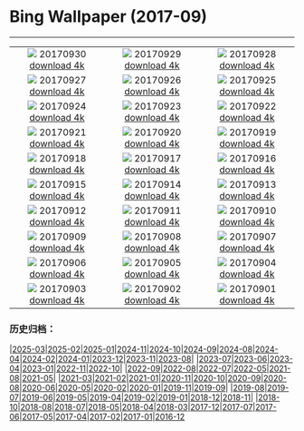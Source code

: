 # Bing Wallpaper (2017-09)
**************
| | | |
| :----: | :----: | :----: |
| ![](https://www.bing.com/az/hprichbg/rb/RedFlag_ZH-CN7582013591_1920x1080.jpg) 20170930 [download 4k](https://www.bing.com/az/hprichbg/rb/RedFlag_ZH-CN7582013591_UHD.jpg) | ![](https://www.bing.com/az/hprichbg/rb/SitanaPonticeriana_ZH-CN9845735476_1920x1080.jpg) 20170929 [download 4k](https://www.bing.com/az/hprichbg/rb/SitanaPonticeriana_ZH-CN9845735476_UHD.jpg) | ![](https://www.bing.com/az/hprichbg/rb/MtIbukiyama_ZH-CN6882861958_1920x1080.jpg) 20170928 [download 4k](https://www.bing.com/az/hprichbg/rb/MtIbukiyama_ZH-CN6882861958_UHD.jpg) |
| ![](https://www.bing.com/az/hprichbg/rb/KonikHorses_ZH-CN11260575341_1920x1080.jpg) 20170927 [download 4k](https://www.bing.com/az/hprichbg/rb/KonikHorses_ZH-CN11260575341_UHD.jpg) | ![](https://www.bing.com/az/hprichbg/rb/LakePukaki_ZH-CN9412206565_1920x1080.jpg) 20170926 [download 4k](https://www.bing.com/az/hprichbg/rb/LakePukaki_ZH-CN9412206565_UHD.jpg) | ![](https://www.bing.com/az/hprichbg/rb/TurpanDepression_ZH-CN12295576336_1920x1080.jpg) 20170925 [download 4k](https://www.bing.com/az/hprichbg/rb/TurpanDepression_ZH-CN12295576336_UHD.jpg) |
| ![](https://www.bing.com/az/hprichbg/rb/PrecipiceLake_ZH-CN10138285567_1920x1080.jpg) 20170924 [download 4k](https://www.bing.com/az/hprichbg/rb/PrecipiceLake_ZH-CN10138285567_UHD.jpg) | ![](https://www.bing.com/az/hprichbg/rb/ErfurtOktoberfest_ZH-CN11152792740_1920x1080.jpg) 20170923 [download 4k](https://www.bing.com/az/hprichbg/rb/ErfurtOktoberfest_ZH-CN11152792740_UHD.jpg) | ![](https://www.bing.com/az/hprichbg/rb/Shanghai_ZH-CN10665657954_1920x1080.jpg) 20170922 [download 4k](https://www.bing.com/az/hprichbg/rb/Shanghai_ZH-CN10665657954_UHD.jpg) |
| ![](https://www.bing.com/az/hprichbg/rb/DollySods_ZH-CN10617200330_1920x1080.jpg) 20170921 [download 4k](https://www.bing.com/az/hprichbg/rb/DollySods_ZH-CN10617200330_UHD.jpg) | ![](https://www.bing.com/az/hprichbg/rb/CorricellaMarina_ZH-CN11169480773_1920x1080.jpg) 20170920 [download 4k](https://www.bing.com/az/hprichbg/rb/CorricellaMarina_ZH-CN11169480773_UHD.jpg) | ![](https://www.bing.com/az/hprichbg/rb/RotenbergVineyards_ZH-CN11483766655_1920x1080.jpg) 20170919 [download 4k](https://www.bing.com/az/hprichbg/rb/RotenbergVineyards_ZH-CN11483766655_UHD.jpg) |
| ![](https://www.bing.com/az/hprichbg/rb/Sparrowhawk_ZH-CN9288842659_1920x1080.jpg) 20170918 [download 4k](https://www.bing.com/az/hprichbg/rb/Sparrowhawk_ZH-CN9288842659_UHD.jpg) | ![](https://www.bing.com/az/hprichbg/rb/AlgaeRocks_ZH-CN13979237458_1920x1080.jpg) 20170917 [download 4k](https://www.bing.com/az/hprichbg/rb/AlgaeRocks_ZH-CN13979237458_UHD.jpg) | ![](https://www.bing.com/az/hprichbg/rb/GordesVillage_ZH-CN12231173457_1920x1080.jpg) 20170916 [download 4k](https://www.bing.com/az/hprichbg/rb/GordesVillage_ZH-CN12231173457_UHD.jpg) |
| ![](https://www.bing.com/az/hprichbg/rb/CameronFalls_ZH-CN10061329609_1920x1080.jpg) 20170915 [download 4k](https://www.bing.com/az/hprichbg/rb/CameronFalls_ZH-CN10061329609_UHD.jpg) | ![](https://www.bing.com/az/hprichbg/rb/ThamesEstuaryNASA_ZH-CN14893662770_1920x1080.jpg) 20170914 [download 4k](https://www.bing.com/az/hprichbg/rb/ThamesEstuaryNASA_ZH-CN14893662770_UHD.jpg) | ![](https://www.bing.com/az/hprichbg/rb/CityPalace_ZH-CN7843237957_1920x1080.jpg) 20170913 [download 4k](https://www.bing.com/az/hprichbg/rb/CityPalace_ZH-CN7843237957_UHD.jpg) |
| ![](https://www.bing.com/az/hprichbg/rb/BandiagaraDogon_ZH-CN12463052433_1920x1080.jpg) 20170912 [download 4k](https://www.bing.com/az/hprichbg/rb/BandiagaraDogon_ZH-CN12463052433_UHD.jpg) | ![](https://www.bing.com/az/hprichbg/rb/CastlePointLH_ZH-CN13074557115_1920x1080.jpg) 20170911 [download 4k](https://www.bing.com/az/hprichbg/rb/CastlePointLH_ZH-CN13074557115_UHD.jpg) | ![](https://www.bing.com/az/hprichbg/rb/LanseMeadows_ZH-CN10703907742_1920x1080.jpg) 20170910 [download 4k](https://www.bing.com/az/hprichbg/rb/LanseMeadows_ZH-CN10703907742_UHD.jpg) |
| ![](https://www.bing.com/az/hprichbg/rb/PuntaEspinosa_ZH-CN12752702761_1920x1080.jpg) 20170909 [download 4k](https://www.bing.com/az/hprichbg/rb/PuntaEspinosa_ZH-CN12752702761_UHD.jpg) | ![](https://www.bing.com/az/hprichbg/rb/PoenariCastle_ZH-CN7423028629_1920x1080.jpg) 20170908 [download 4k](https://www.bing.com/az/hprichbg/rb/PoenariCastle_ZH-CN7423028629_UHD.jpg) | ![](https://www.bing.com/az/hprichbg/rb/PeabodyLibrary_ZH-CN9475175779_1920x1080.jpg) 20170907 [download 4k](https://www.bing.com/az/hprichbg/rb/PeabodyLibrary_ZH-CN9475175779_UHD.jpg) |
| ![](https://www.bing.com/az/hprichbg/rb/CrailHarbour_ZH-CN7775604832_1920x1080.jpg) 20170906 [download 4k](https://www.bing.com/az/hprichbg/rb/CrailHarbour_ZH-CN7775604832_UHD.jpg) | ![](https://www.bing.com/az/hprichbg/rb/SneffelsRange_ZH-CN9303969066_1920x1080.jpg) 20170905 [download 4k](https://www.bing.com/az/hprichbg/rb/SneffelsRange_ZH-CN9303969066_UHD.jpg) | ![](https://www.bing.com/az/hprichbg/rb/DosOjos_ZH-CN11530226887_1920x1080.jpg) 20170904 [download 4k](https://www.bing.com/az/hprichbg/rb/DosOjos_ZH-CN11530226887_UHD.jpg) |
| ![](https://www.bing.com/az/hprichbg/rb/FoehrAerial_ZH-CN10362288995_1920x1080.jpg) 20170903 [download 4k](https://www.bing.com/az/hprichbg/rb/FoehrAerial_ZH-CN10362288995_UHD.jpg) | ![](https://www.bing.com/az/hprichbg/rb/SWFC_ZH-CN9558503653_1920x1080.jpg) 20170902 [download 4k](https://www.bing.com/az/hprichbg/rb/SWFC_ZH-CN9558503653_UHD.jpg) | ![](https://www.bing.com/az/hprichbg/rb/WestAU_ZH-CN11443537627_1920x1080.jpg) 20170901 [download 4k](https://www.bing.com/az/hprichbg/rb/WestAU_ZH-CN11443537627_UHD.jpg) |

### 历史归档：

|[2025-03](bing/2025-03/2025-03.md)|[2025-02](bing/2025-02/2025-02.md)|[2025-01](bing/2025-01/2025-01.md)|[2024-11](bing/2024-11/2024-11.md)|[2024-10](bing/2024-10/2024-10.md)|[2024-09](bing/2024-09/2024-09.md)|[2024-08](bing/2024-08/2024-08.md)|[2024-04](bing/2024-04/2024-04.md)|[2024-02](bing/2024-02/2024-02.md)|[2024-01](bing/2024-01/2024-01.md)|[2023-12](bing/2023-12/2023-12.md)|[2023-11](bing/2023-11/2023-11.md)|[2023-08](bing/2023-08/2023-08.md)|
|[2023-07](bing/2023-07/2023-07.md)|[2023-06](bing/2023-06/2023-06.md)|[2023-04](bing/2023-04/2023-04.md)|[2023-01](bing/2023-01/2023-01.md)|[2022-11](bing/2022-11/2022-11.md)|[2022-10](bing/2022-10/2022-10.md)|
|[2022-09](bing/2022-09/2022-09.md)|[2022-08](bing/2022-08/2022-08.md)|[2022-07](bing/2022-07/2022-07.md)|[2022-05](bing/2022-05/2022-05.md)|[2021-08](bing/2021-08/2021-08.md)|[2021-05](bing/2021-05/2021-05.md)|
|[2021-03](bing/2021-03/2021-03.md)|[2021-02](bing/2021-02/2021-02.md)|[2021-01](bing/2021-01/2021-01.md)|[2020-11](bing/2020-11/2020-11.md)|[2020-10](bing/2020-10/2020-10.md)|[2020-09](bing/2020-09/2020-09.md)|[2020-08](bing/2020-08/2020-08.md)|[2020-06](bing/2020-06/2020-06.md)|[2020-05](bing/2020-05/2020-05.md)|[2020-02](bing/2020-02/2020-02.md)|[2020-01](bing/2020-01/2020-01.md)|[2019-11](bing/2019-11/2019-11.md)|[2019-09](bing/2019-09/2019-09.md)|
|[2019-08](bing/2019-08/2019-08.md)|[2019-07](bing/2019-07/2019-07.md)|[2019-06](bing/2019-06/2019-06.md)|[2019-05](bing/2019-05/2019-05.md)|[2019-04](bing/2019-04/2019-04.md)|[2019-02](bing/2019-02/2019-02.md)|[2019-01](bing/2019-01/2019-01.md)|[2018-12](bing/2018-12/2018-12.md)|[2018-11](bing/2018-11/2018-11.md)|
|[2018-10](bing/2018-10/2018-10.md)|[2018-08](bing/2018-08/2018-08.md)|[2018-07](bing/2018-07/2018-07.md)|[2018-05](bing/2018-05/2018-05.md)|[2018-04](bing/2018-04/2018-04.md)|[2018-03](bing/2018-03/2018-03.md)|[2017-12](bing/2017-12/2017-12.md)|[2017-07](bing/2017-07/2017-07.md)|[2017-06](bing/2017-06/2017-06.md)|[2017-05](bing/2017-05/2017-05.md)|[2017-04](bing/2017-04/2017-04.md)|[2017-02](bing/2017-02/2017-02.md)|[2017-01](bing/2017-01/2017-01.md)|[2016-12](bing/2016-12/2016-12.md)